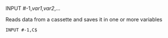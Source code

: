 INPUT #-1,*var1*,*var2*,...

Reads data from a cassette and saves it in one or more variables

```ecb2
INPUT #-1,C$
```
